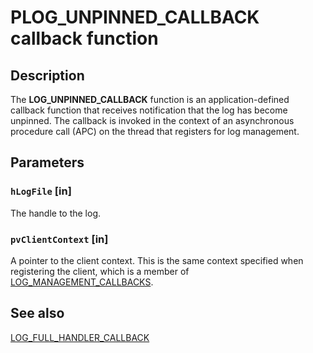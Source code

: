 # PLOG_UNPINNED_CALLBACK callback function

## Description

The
**LOG_UNPINNED_CALLBACK** function is an application-defined callback function that receives notification that the log has become unpinned. The callback is invoked in the context of an asynchronous procedure call (APC) on the thread that registers for log management.

## Parameters

### `hLogFile` [in]

The handle to the log.

### `pvClientContext` [in]

A pointer to the client context. This is the same context specified when registering the client, which is a member of [LOG_MANAGEMENT_CALLBACKS](https://learn.microsoft.com/windows/desktop/api/clfsmgmtw32/ns-clfsmgmtw32-log_management_callbacks).

## See also

[LOG_FULL_HANDLER_CALLBACK](https://learn.microsoft.com/windows/desktop/api/clfsmgmtw32/nc-clfsmgmtw32-plog_full_handler_callback)